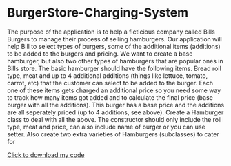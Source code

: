 # BurgerStore-Charging-System
 The purpose of the application is to help a ficticious company called Bills Burgers to manage their process of selling hamburgers. Our application will help Bill to select types of burgers, some of the additional items (additions) to be added to the burgers and pricing. We want to create a base hamburger, but also two other types of hamburgers that are popular ones in Bills store. The basic hamburger should have the following items. Bread roll type, meat and up to 4 additional additions (things like lettuce, tomato, carrot, etc) that the customer can select to be added to the burger. Each one of these items gets charged an additional price so you need some way to track how many items got added and to calculate the final price (base burger with all the additions). This burger has a base price and the additions are all seperately priced (up to 4 additions, see above). Create a Hamburger class to deal with all the above. The constructor should only include the roll type, meat and price, can also include name of burger or you can use setter. Also create two extra varieties of Hamburgers (subclasses) to cater for
 
 [Click to download my code](https://sammyzysheng.github.io/BurgerStore-Charging-System/Main.java) 
